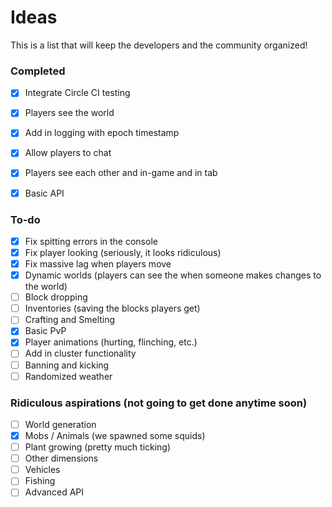 Ideas
=====

This is a list that will keep the developers and the community organized!

### Completed
 - [x] Integrate Circle CI testing
 - [x] Players see the world
 - [x] Add in logging with epoch timestamp
 - [x] Allow players to chat
 - [x] Players see each other and in-game and in tab
 - [x] Basic API


### To-do
 - [x] Fix spitting errors in the console
 - [x] Fix player looking (seriously, it looks ridiculous)
 - [x] Fix massive lag when players move
 - [x] Dynamic worlds (players can see the when someone makes changes to the world)
 - [ ] Block dropping
 - [ ] Inventories (saving the blocks players get)
 - [ ] Crafting and Smelting
 - [x] Basic PvP
 - [x] Player animations (hurting, flinching, etc.)
 - [ ] Add in cluster functionality
 - [ ] Banning and kicking
 - [ ] Randomized weather

### Ridiculous aspirations (not going to get done anytime soon)
 - [ ] World generation
 - [x] Mobs / Animals (we spawned some squids)
 - [ ] Plant growing (pretty much ticking)
 - [ ] Other dimensions
 - [ ] Vehicles
 - [ ] Fishing
 - [ ] Advanced API
